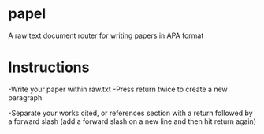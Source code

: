 # papel
A raw text document router for writing papers in APA format

# Instructions
-Write your paper within raw.txt
-Press return twice to create a new paragraph

-Separate your works cited, or references section with a return followed by a forward slash (add a forward slash on a new line and then hit return again)
